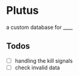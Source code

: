 # Plutus

a custom database for \_\_\_\_

## Todos

* [ ] handling the kill signals
* [ ] check invalid data

